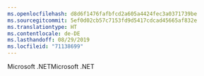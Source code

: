 ```yaml
---
ms.openlocfilehash: d8d6f1476fafbfcd2a605a4424fec3a0371739be
ms.sourcegitcommit: 5ef0d02cb57c7153fd9d5417cdcad45665af832e
ms.translationtype: HT
ms.contentlocale: de-DE
ms.lasthandoff: 08/29/2019
ms.locfileid: "71138699"
---
```

<span data-ttu-id="1495e-101">Microsoft .NET</span><span class="sxs-lookup"><span data-stu-id="1495e-101">Microsoft .NET</span></span>
